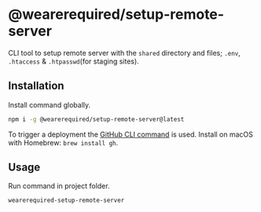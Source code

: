 # @wearerequired/setup-remote-server

CLI tool to setup remote server with the `shared` directory and files; `.env`, `.htaccess` & `.htpasswd`(for staging sites).

## Installation
Install command globally.
```bash
npm i -g @wearerequired/setup-remote-server@latest
```

To trigger a deployment the [GitHub CLI command](https://cli.github.com/) is used. Install on macOS with Homebrew: `brew install gh`.

## Usage
Run command in project folder.
```bash
wearerequired-setup-remote-server
```
